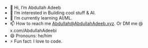 - 👋 Hi, I’m Abdullah Adeeb
- 👀 I’m interested in Building cool stuff & AI.
- 🌱 I’m currently learning AI/ML.
- 📫 How to reach me Abdullah@AbdullahAdeeb.xyz. Or DM me @ x.com/AbdullahAdeebi
- 😄 Pronouns: he/him
- ⚡ Fun fact: I love to code.

<!---
AbdullahAdeebx/AbdullahAdeebx is a ✨ special ✨ repository because its `README.md` (this file) appears on your GitHub profile.
You can click the Preview link to take a look at your changes.
--->
